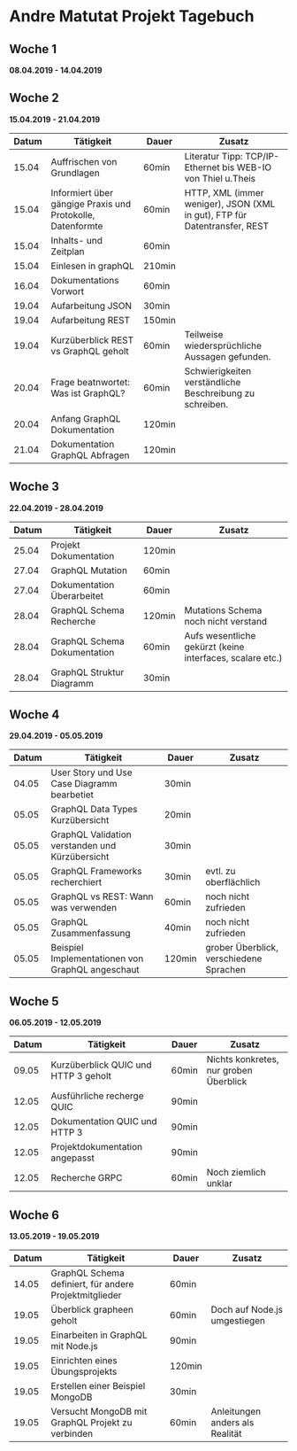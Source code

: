 # Andre Matutat Projekt Tagebuch



## Woche 1 

__08.04.2019 - 14.04.2019__




## Woche 2 

__15.04.2019 - 21.04.2019__

| Datum | Tätigkeit                                | Dauer  | Zusatz                                   |
| ----- | ---------------------------------------- | ------ | ---------------------------------------- |
| 15.04 | Auffrischen von Grundlagen               | 60min  | Literatur Tipp: TCP/IP-Ethernet bis WEB-IO  von Thiel u.Theis |
| 15.04 | Informiert über gängige Praxis und Protokolle, Datenformte | 60min  | HTTP, XML (immer weniger), JSON (XML in gut), FTP für Datentransfer, REST |
| 15.04 | Inhalts- und Zeitplan                    | 60min  |                                          |
| 15.04 | Einlesen in graphQL                      | 210min |                                          |
| 16.04 | Dokumentations Vorwort                   | 60min  |                                          |
| 19.04 | Aufarbeitung JSON                        | 30min  |                                          |
| 19.04 | Aufarbeitung REST                        | 150min |                                          |
| 19.04 | Kurzüberblick REST vs GraphQL geholt     | 60min  | Teilweise wiedersprüchliche Aussagen gefunden. |
| 20.04 | Frage beatnwortet: Was ist GraphQL?      | 60min  | Schwierigkeiten verständliche Beschreibung zu schreiben. |
| 20.04 | Anfang GraphQL Dokumentation             | 120min |                                          |
| 21.04 | Dokumentation GraphQL Abfragen           | 120min |                                          |

## Woche 3

__22.04.2019 - 28.04.2019__

| Datum | Tätigkeit                    | Dauer  | Zusatz                                   |
| ----- | ---------------------------- | ------ | ---------------------------------------- |
| 25.04 | Projekt Dokumentation        | 120min |                                          |
| 27.04 | GraphQL Mutation             | 60min  |                                          |
| 27.04 | Dokumentation Überarbeitet   | 60min  |                                          |
| 28.04 | GraphQL Schema Recherche     | 120min | Mutations Schema noch nicht verstand     |
| 28.04 | GraphQL Schema Dokumentation | 60min  | Aufs wesentliche gekürzt (keine interfaces, scalare etc.) |
| 28.04 | GraphQL Struktur Diagramm    | 30min  |                                          |

## Woche 4

__29.04.2019 - 05.05.2019__

| Datum | Tätigkeit                                | Dauer  | Zusatz                                  |
| ----- | ---------------------------------------- | ------ | --------------------------------------- |
| 04.05 | User Story und Use Case Diagramm bearbetiet | 30min  |                                         |
| 05.05 | GraphQL Data Types Kurzübersicht         | 20min  |                                         |
| 05.05 | GraphQL Validation verstanden und Kürzübersicht | 30min  |                                         |
| 05.05 | GraphQL Frameworks recherchiert          | 30min  | evtl. zu oberflächlich                  |
| 05.05 | GraphQL vs REST: Wann was verwenden      | 60min  | noch nicht zufrieden                    |
| 05.05 | GraphQL Zusammenfassung                  | 40min  | noch nicht zufrieden                    |
| 05.05 | Beispiel Implementationen von GraphQL angeschaut | 120min | grober Überblick, verschiedene Sprachen |


## Woche 5

__06.05.2019 - 12.05.2019__

| Datum | Tätigkeit                            | Dauer | Zusatz                                 |
| ----- | ------------------------------------ | ----- | -------------------------------------- |
| 09.05 | Kurzüberblick QUIC und HTTP 3 geholt | 60min | Nichts konkretes, nur groben Überblick |
| 12.05 | Ausführliche recherge QUIC           | 90min |                                        |
| 12.05 | Dokumentation QUIC und HTTP 3        | 90min |                                        |
| 12.05 | Projektdokumentation angepasst       | 90min |                                        |
| 12.05 | Recherche GRPC                       | 60min | Noch ziemlich unklar                   |


## Woche 6

__13.05.2019 - 19.05.2019__

| Datum | Tätigkeit                                | Dauer  | Zusatz                          |
| ----- | ---------------------------------------- | ------ | ------------------------------- |
| 14.05 | GraphQL Schema definiert, für andere Projektmitglieder | 60min  |                                 |
| 19.05 | Überblick grapheen geholt                | 60min  | Doch auf Node.js umgestiegen    |
| 19.05 | Einarbeiten in GraphQL mit Node.js       | 90min  |                                 |
| 19.05 | Einrichten eines Übungsprojekts          | 120min |                                 |
| 19.05 | Erstellen einer Beispiel MongoDB         | 30min  |                                 |
| 19.05 | Versucht MongoDB mit GraphQL Projekt zu verbinden | 60min  | Anleitungen anders als Realität |

